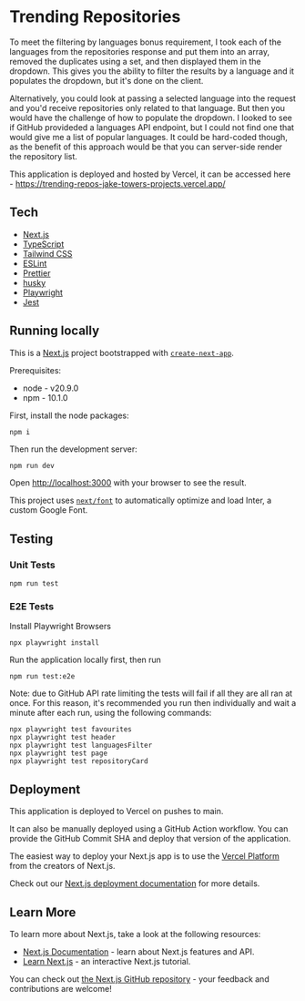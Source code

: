 # Trending Repositories

To meet the filtering by languages bonus requirement, I took each of the languages from the repositories response and put them into an array, removed the duplicates using a set, and then displayed them in the dropdown. This gives you the ability to filter the results by a language and it populates the dropdown, but it's done on the client.

Alternatively, you could look at passing a selected language into the request and you'd receive repositories only related to that language. But then you would have the challenge of how to populate the dropdown. I looked to see if GitHub provideded a languages API endpoint, but I could not find one that would give me a list of popular languages. It could be hard-coded though, as the benefit of this approach would be that you can server-side render the repository list.

This application is deployed and hosted by Vercel, it can be accessed here - https://trending-repos-jake-towers-projects.vercel.app/

## Tech

- [Next.js](https://nextjs.org/)
- [TypeScript](https://www.typescriptlang.org/)
- [Tailwind CSS](https://tailwindcss.com/)
- [ESLint](https://nextjs.org/docs/basic-features/eslint)
- [Prettier](https://prettier.io/)
- [husky](https://github.com/typicode/husky)
- [Playwright](https://playwright.dev/)
- [Jest](https://jestjs.io/)

## Running locally

This is a [Next.js](https://nextjs.org/) project bootstrapped with [`create-next-app`](https://github.com/vercel/next.js/tree/canary/packages/create-next-app).

Prerequisites:

- node - v20.9.0
- npm - 10.1.0

First, install the node packages:

```
npm i
```

Then run the development server:

```bash
npm run dev
```

Open [http://localhost:3000](http://localhost:3000) with your browser to see the result.

This project uses [`next/font`](https://nextjs.org/docs/basic-features/font-optimization) to automatically optimize and load Inter, a custom Google Font.

## Testing

### Unit Tests

```
npm run test
```

### E2E Tests

Install Playwright Browsers

```
npx playwright install
```

Run the application locally first, then run

```
npm run test:e2e
```

Note: due to GitHub API rate limiting the tests will fail if all they are all ran at once. For this reason, it's recommended you run then individually and wait a minute after each run, using the following commands:

```
npx playwright test favourites
npx playwright test header
npx playwright test languagesFilter
npx playwright test page
npx playwright test repositoryCard
```

## Deployment

This application is deployed to Vercel on pushes to main.

It can also be manually deployed using a GitHub Action workflow. You can provide the GitHub Commit SHA and deploy that version of the application.

The easiest way to deploy your Next.js app is to use the [Vercel Platform](https://vercel.com/new?utm_medium=default-template&filter=next.js&utm_source=create-next-app&utm_campaign=create-next-app-readme) from the creators of Next.js.

Check out our [Next.js deployment documentation](https://nextjs.org/docs/deployment) for more details.

## Learn More

To learn more about Next.js, take a look at the following resources:

- [Next.js Documentation](https://nextjs.org/docs) - learn about Next.js features and API.
- [Learn Next.js](https://nextjs.org/learn) - an interactive Next.js tutorial.

You can check out [the Next.js GitHub repository](https://github.com/vercel/next.js/) - your feedback and contributions are welcome!

